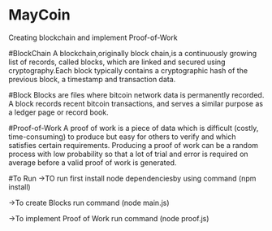 # MayCoin
Creating blockchain and implement Proof-of-Work

#BlockChain
A blockchain,originally block chain,is a continuously growing list of records, called blocks,
which are linked and secured using cryptography.Each block typically contains a cryptographic hash of the previous block,
a timestamp and transaction data.

#Block
Blocks are files where bitcoin network data is permanently recorded. 
A block records recent bitcoin transactions, and serves a similar purpose as a ledger page or record book.

#Proof-of-Work
A proof of work is a piece of data which is difficult (costly, time-consuming) to
produce but easy for others to verify and which satisfies certain requirements.
Producing a proof of work can be a random process with low probability so that a lot of trial and error 
is required on average before a valid proof of work is generated. 


#To Run
->TO run first install node dependenciesby using command (npm install)

->To create Blocks run command (node main.js)

->To implement Proof of Work run command (node proof.js)
